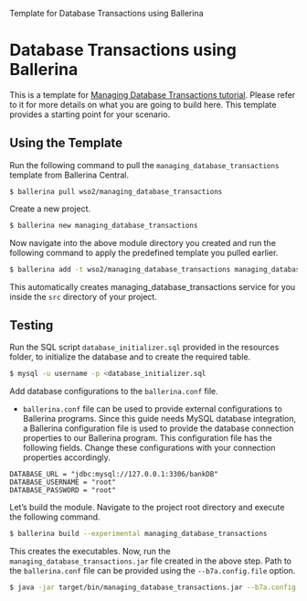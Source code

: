 Template for Database Transactions using Ballerina

# Database Transactions using Ballerina 

This is a template for [Managing Database Transactions tutorial](https://ei.docs.wso2.com/en/7.0.0/ballerina-integrator/learn/tutorials/database-integrations/managing-database-transactions/1/). Please refer to it for more details on what you are going to build here. This template provides a starting point for your scenario. 


## Using the Template

Run the following command to pull the `managing_database_transactions` template from Ballerina Central.

```
$ ballerina pull wso2/managing_database_transactions
```

Create a new project.

```bash
$ ballerina new managing_database_transactions
```

Now navigate into the above module directory you created and run the following command to apply the predefined template you pulled earlier.

```bash
$ ballerina add -t wso2/managing_database_transactions managing_database_transactions
```

This automatically creates managing_database_transactions service for you inside the `src` directory of your project.  

## Testing

Run the SQL script `database_initializer.sql` provided in the resources folder, to initialize the database and to create the required table.
```bash
$ mysql -u username -p <database_initializer.sql
```
Add database configurations to the `ballerina.conf` file.
   - `ballerina.conf` file can be used to provide external configurations to Ballerina programs. Since this guide needs MySQL database integration, a Ballerina configuration file is used to provide the database connection properties to our Ballerina program.
   This configuration file has the following fields. Change these configurations with your connection properties accordingly.
   
```
DATABASE_URL = "jdbc:mysql://127.0.0.1:3306/bankDB"
DATABASE_USERNAME = "root"
DATABASE_PASSWORD = "root"
```

Let’s build the module. Navigate to the project root directory and execute the following command.

```bash
$ ballerina build --experimental managing_database_transactions 
```

This creates the executables. Now, run the `managing_database_transactions.jar` file created in the above step. Path to the `ballerina.conf` file can be provided using the `--b7a.config.file` option.

```bash
$ java -jar target/bin/managing_database_transactions.jar --b7a.config.file=path/to/ballerina.conf/file
```
